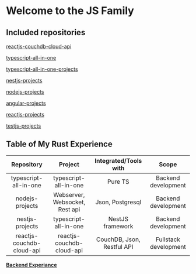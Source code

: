 # Welcome to the JS Family 

## Included repositories

[reactjs-couchdb-cloud-api](https://github.com/armanriazi/armanriazi-reactjs-couchdb-cloud-api)

[typescript-all-in-one](https://github.com/armanriazi/typescript-all-in-one)

[typescript-all-in-one-projects](https://github.com/armanriazi/typescript-all-in-one-projects)

[nestjs-projects](https://github.com/armanriazi/nestjs-projects)

[nodejs-projects](https://github.com/armanriazi/nodejs-projects)

[angular-projects](https://github.com/armanriazi/angular-projects)

[reactjs-projects](https://github.com/armanriazi/reactjs-projects)

[testjs-projects](https://github.com/armanriazi/testjs-projects)

## Table of My Rust Experience

| Repository      |     Project     | Integrated/Tools with |    Scope    |
|:---------------:|:---------------:|:---------------:|:---------------:|
| typescript-all-in-one | typescript-all-in-one |      Pure TS   |    Backend development   |
|  nodejs-projects | Webserver, Websocket, Rest api  |        Json, Postgresql      | Backend development |
| nestjs-projects | typescript-all-in-one |      NestJS framework   |    Backend development   |
| reactjs-couchdb-cloud-api | reactjs-couchdb-cloud-api |      CouchDB, Json, Restful API   |    Fullstack development   |

**[Backend Experiance](https://armanriazi.github.io/public/programming/programming/)**
